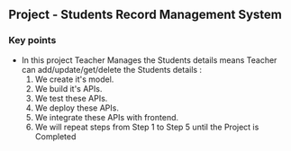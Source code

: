 ## Project - Students Record Management System 

### Key points
- In this project Teacher Manages the  Students details means Teacher can add/update/get/delete the  Students details :
  1) We create it's model.
  2) We build it's APIs.
  3) We test these APIs.
  4) We deploy these APIs.
  5) We integrate these APIs with frontend.
  6) We will repeat steps from Step 1 to Step 5 until the Project is Completed

